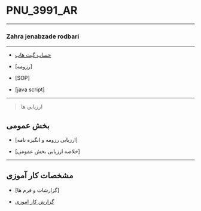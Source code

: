 # PNU_3991_AR
---------
### Zahra jenabzade rodbari
 
---
- [حساب گیت هاب](https://github.com/zahrajenabzaderodbari)

- [رزومه]

- [SOP]

- [java script]
------------------
>  ارزیابی ها
 
## بخش عمومی

- [ارزیابی رزومه و انگیزه نامه]

- [خلاصه ارزیابی بخش عمومی]
------------------
## مشخصات کار آموزی 

- [گزارشات و فرم ها]

- [گزارش کار اموزی](https://github.com/zahrajenabzaderodbari/PNU_3991_AR/blob/main/%DA%A9%D8%A7%D8%B1%D8%A2%D9%85%D9%88%D8%B2%DB%8C-2.pdf)
